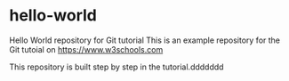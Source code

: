 # hello-world
Hello World repository for Git tutorial
This is an example repository for the Git tutoial on https://www.w3schools.com

This repository is built step by step in the tutorial.ddddddd
